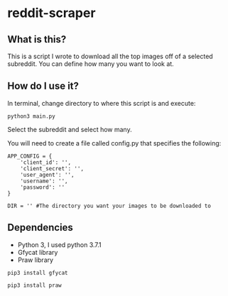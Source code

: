 # reddit-scraper
## What is this?
This is a script I wrote to download all the top images off of a selected subreddit. You can define how many you want to look at.

## How do I use it?
In terminal, change directory to where this script is and execute:
```
python3 main.py
```
Select the subreddit and select how many.

You will need to create a file called config.py that specifies the following:
```
APP_CONFIG = {
    'client_id': '',
    'client_secret': '',
    'user_agent': '',
    'username': '',
    'password': ''
}

DIR = '' #The directory you want your images to be downloaded to
```

## Dependencies
- Python 3, I used python 3.7.1
- Gfycat library
- Praw library
```
pip3 install gfycat
```
```
pip3 install praw
```

